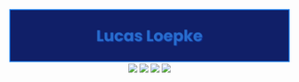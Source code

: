 <div align="center">
  <img max-width="800" src="banner1.png"/>
</div>

<div align="center">
  <a href="https://www.linkedin.com/in/lucasloepke/" target="_blank"><img src="https://img.shields.io/badge/lucasloepke-blue?logo=linkedin&logoColor=white"></a>
  <a href=""><img src="https://img.shields.io/badge/Java-red?logo=openjdk&logoColor=white"></a>
  <a href=""><img src="https://img.shields.io/badge/Python-darkgreen?logo=python&logoColor=white"></a>
  <a href=""><img src="https://img.shields.io/badge/HTML5-orange?logo=html5k&logoColor=white"></a>
  

  
</div>
